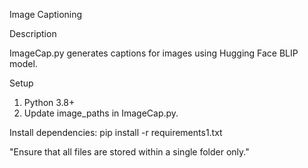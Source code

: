 Image Captioning

Description

ImageCap.py generates captions for images using Hugging Face BLIP model.

Setup

  1.	Python 3.8+
  2.	Update image_paths in ImageCap.py.

Install dependencies:
pip install -r requirements1.txt

"Ensure that all files are stored within a single folder only."
